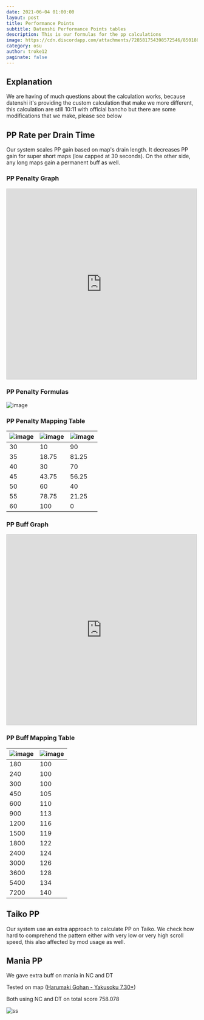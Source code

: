 ```yaml
---
date: 2021-06-04 01:00:00
layout: post
title: Performance Points
subtitle: Datenshi Performance Points tables
description: This is our formulas for the pp calculations
image: https://cdn.discordapp.com/attachments/728581754398572546/850180235093606450/datenshi_pp.png
category: osu
author: troke12
paginate: false
---
```

## Explanation

We are having of much questions about the calculation works, because datenshi it's providing the custom calculation that make we more different, this calculation are still 10:11 with official bancho but there are some modifications that we make, please see below

## PP Rate per Drain Time

Our system scales PP gain based on map's drain length. It decreases PP gain for super short maps (low capped at 30 seconds). On the other side, any long maps gain a permanent buff as well.

### PP Penalty Graph

<iframe src="https://www.desmos.com/calculator/qhnxmnor3p?embed" width="500" height="500" style="border: 1px solid #ccc" frameborder=0></iframe>

### PP Penalty Formulas

![image](https://user-images.githubusercontent.com/10250068/120732868-9daa4200-c518-11eb-8643-ec3db6094cd8.png)

### PP Penalty Mapping Table

| ![image](https://user-images.githubusercontent.com/10250068/120732997-e4983780-c518-11eb-837b-0b79b2a5a7e6.png) | ![image](https://user-images.githubusercontent.com/10250068/120733021-f11c9000-c518-11eb-8f84-1f108f14ad07.png) | ![image](https://user-images.githubusercontent.com/10250068/120733060-fed21580-c518-11eb-89b6-24a5f8e18758.png) |
|---|---|---|
| 30 | 10 | 90 |
| 35 | 18.75 | 81.25 |
| 40 | 30 | 70 |
| 45 | 43.75 | 56.25 |
| 50 | 60 | 40 |
| 55 | 78.75 | 21.25 |
| 60 | 100 | 0

### PP Buff Graph

<iframe src="https://www.desmos.com/calculator/pnzwphb8y7?embed" width="500" height="500" style="border: 1px solid #ccc" frameborder=0></iframe>

### PP Buff Mapping Table

| ![image](https://user-images.githubusercontent.com/10250068/120732997-e4983780-c518-11eb-837b-0b79b2a5a7e6.png) | ![image](https://user-images.githubusercontent.com/10250068/120733021-f11c9000-c518-11eb-8f84-1f108f14ad07.png) |
|---|---|
| 180 | 100 |
| 240 | 100 |
| 300 | 100 |
| 450 | 105 |
| 600 | 110 |
| 900 | 113 |
| 1200 | 116 |
| 1500 | 119 |
| 1800 | 122 |
| 2400 | 124 |
| 3000 | 126 |
| 3600 | 128 |
| 5400 | 134 |
| 7200 | 140 |

## Taiko PP

Our system use an extra approach to calculate PP on Taiko. We check how hard to comprehend the pattern either with very low or very high scroll speed, this also affected by mod usage as well.

## Mania PP

We gave extra buff on mania in NC and DT

Tested on map ([Harumaki Gohan - Yakusoku 7.30*](https://osu.ppy.sh/beatmapsets/1258543#mania/2616136))

Both using NC and DT on total score 758.078 

![ss](https://cdn.discordapp.com/attachments/700283326740824086/820960365138411571/unknown.png)

